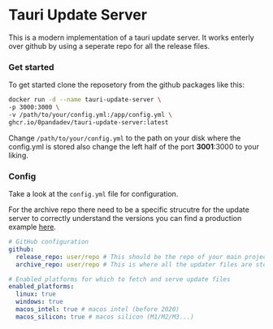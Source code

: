 # Tauri Update Server
This is a modern implementation of a tauri update server. It works enterly over github by using a seperate repo for all the release files.

### Get started
To get started clone the reposetory from the github packages like this: 

```bash
docker run -d --name tauri-update-server \
-p 3000:3000 \
-v /path/to/your/config.yml:/app/config.yml \
ghcr.io/0pandadev/tauri-update-server:latest
```

Change `/path/to/your/config.yml` to the path on your disk where the config.yml is stored also change the left half of the port **3001**:3000 to your liking.

### Config
Take a look at the `config.yml` file for configuration.

For the archive repo there need to be a specific strucutre for the update server to correctly understand the versions you can find a production example [here](https://github.com/0PandaDEV/qopy-archives).

```yml
# GitHub configuration
github:
  release_repo: user/repo # This should be the repo of your main project)
  archive_repo: user/repo # This is where all the updater files are stored e.g. Name-v1.0.0.msi.sig, Name-v1.0.0.msi)

# Enabled platforms for which to fetch and serve update files
enabled_platforms:
  linux: true
  windows: true
  macos_intel: true # macos intel (before 2020)
  macos_silicon: true # macos silicon (M1/M2/M3...)
```
